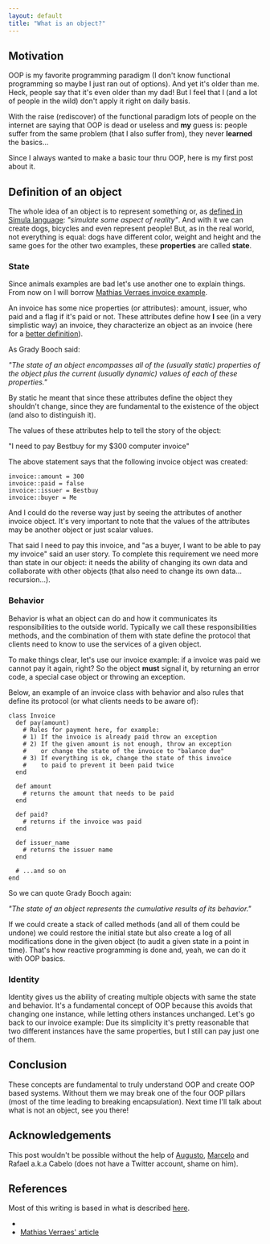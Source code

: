 ```yaml
---
layout: default
title: "What is an object?"
---
```


## Motivation

OOP is my favorite programming paradigm (I don't know functional programming so maybe I just ran out of options). And yet it's older than me. Heck, people say that it's even older than my dad! But I feel that I (and a lot of people in the wild) don't apply it right on daily basis.

With the raise (rediscover) of the functional paradigm lots of people on the internet are saying that OOP is dead or useless and **my** guess is: people suffer from the same problem (that I also suffer from), they never **learned** the basics...

Since I always wanted to make a basic tour thru OOP, here is my first post about it.

## Definition of an object

The whole idea of an object is to represent something or, as [defined in Simula language][1]: *"simulate some aspect of reality"*. And with it we can create dogs, bicycles and even represent people! But, as in the real world, not everything is equal: dogs have different color, weight and height and the same goes for the other two examples, these **properties** are called **state**.

### State

Since animals examples are bad let's use another one to explain things. From now on I will borrow [Mathias Verraes invoice example](http://verraes.net/2014/09/objects-as-contracts-for-behaviour/).

An invoice has some nice properties (or attributes): amount, issuer, who paid and a flag if it's paid or not. These attributes define how **I** see (in a very simplistic way) an invoice, they characterize an object as an invoice (here for a [better definition](http://www.investopedia.com/terms/i/invoice.asp)).

As Grady Booch said:

*"The state of an object encompasses all of the (usually static) properties of the object plus the current (usually dynamic) values of each of these properties."*

By static he meant that since these attributes define the object they shouldn't change, since they are fundamental to the existence of the object (and also to distinguish it).

The values of these attributes help to tell the story of the object:

"I need to pay Bestbuy for my $300 computer invoice"

The above statement says that the following invoice object was created:

```
invoice::amount = 300
invoice::paid = false
invoice::issuer = Bestbuy
invoice::buyer = Me
```

And I could do the reverse way just by seeing the attributes of another invoice object. It's very important to note that the values of the attributes may be another object or just scalar values.

That said I need to pay this invoice, and "as a buyer, I want to be able to pay my invoice" said an user story. To complete this requirement we need more than state in our object: it needs the ability of changing its own data and collaborate with other objects (that also need to change its own data... recursion...).

### Behavior

Behavior is what an object can do and how it communicates its responsibilities to the outside world. Typically we call these responsibilities methods, and the combination of them with state define the protocol that clients need to know to use the services of a given object.

To make things clear, let's use our invoice example: if a invoice was paid we cannot pay it again, right? So the object **must** signal it, by returning an error code, a special case object or throwing an exception.

Below, an example of an invoice class with behavior and also rules that define its protocol (or what clients needs to be aware of):

```
class Invoice
  def pay(amount)
    # Rules for payment here, for example:
    # 1) If the invoice is already paid throw an exception
    # 2) If the given amount is not enough, throw an exception
    #    or change the state of the invoice to "balance due"
    # 3) If everything is ok, change the state of this invoice
    #    to paid to prevent it been paid twice
  end

  def amount
    # returns the amount that needs to be paid
  end

  def paid?
    # returns if the invoice was paid
  end

  def issuer_name
    # returns the issuer name
  end

  # ...and so on
end
```

So we can quote Grady Booch again:

*"The state of an object represents the cumulative results of its behavior."*

If we could create a stack of called methods (and all of them could be undone) we could restore the initial state but also create a log of all modifications done in the given object (to audit a given state in a point in time). That's how reactive programming is done and, yeah, we can do it with OOP basics.

### Identity

Identity gives us the ability of creating multiple objects with same the state and behavior. It's a fundamental concept of OOP because this avoids that changing one instance, while letting others instances unchanged. Let's go back to our invoice example: Due its simplicity it's pretty reasonable that two different instances have the same properties, but I still can pay just one of them.

## Conclusion

These concepts are fundamental to truly understand OOP and create OOP based systems. Without them we may break one of the four OOP pillars (most of the time leading to breaking encapsulation). Next time I'll talk about what is not an object, see you there!

## Acknowledgements

This post wouldn't be possible without the help of [Augusto](https://twitter.com/augustohp), [Marcelo](https://twitter.com/MarcVit) and Rafael a.k.a Cabelo (does not have a Twitter account, shame on him).

## References

Most of this writing is based in what is described [here](https://www.amazon.com/Object-Oriented-Analysis-Design-Applications-3rd/dp/020189551X).

* [1]: https://www.amazon.com/Object-Oriented-Analysis-Design-Applications-3rd/dp/020189551X
* [Mathias Verraes' article](http://verraes.net/2014/09/objects-as-contracts-for-behaviour/)
